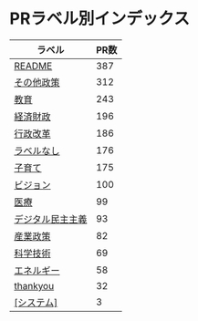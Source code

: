 # PRラベル別インデックス

| ラベル | PR数 |
|--------|------|
| [README](label_README.md) | 387 |
| [その他政策](label_その他政策.md) | 312 |
| [教育](label_教育.md) | 243 |
| [経済財政](label_経済財政.md) | 196 |
| [行政改革](label_行政改革.md) | 186 |
| [ラベルなし](label_ラベルなし.md) | 176 |
| [子育て](label_子育て.md) | 175 |
| [ビジョン](label_ビジョン.md) | 100 |
| [医療](label_医療.md) | 99 |
| [デジタル民主主義](label_デジタル民主主義.md) | 93 |
| [産業政策](label_産業政策.md) | 82 |
| [科学技術](label_科学技術.md) | 69 |
| [エネルギー](label_エネルギー.md) | 58 |
| [thankyou](label_thankyou.md) | 32 |
| [[システム]](label_[システム].md) | 3 |

